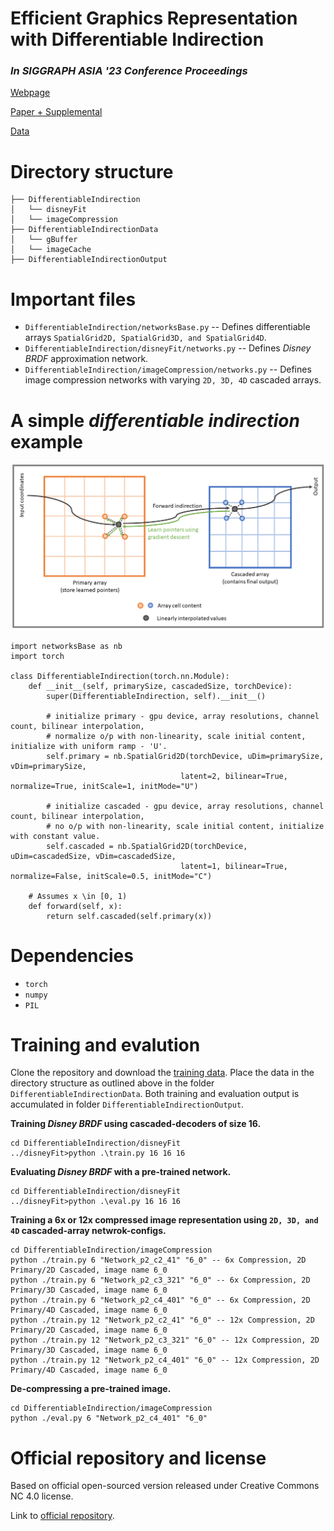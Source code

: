 # Efficient Graphics Representation with Differentiable Indirection
### <i>In SIGGRAPH ASIA '23 Conference Proceedings</i>

[Webpage](https://sayan1an.github.io/din.html)

[Paper + Supplemental](https://arxiv.org/abs/2309.08387)

[Data](https://drive.google.com/drive/folders/1KzeMocc05YGGV26fezjCOzLik4GaNMK0?usp=sharing)

# Directory structure

```text
├── DifferentiableIndirection
│   └── disneyFit
│   └── imageCompression
├── DifferentiableIndirectionData
│   └── gBuffer
│   └── imageCache
├── DifferentiableIndirectionOutput
```

# Important files

* `DifferentiableIndirection/networksBase.py` -- Defines differentiable arrays `SpatialGrid2D, SpatialGrid3D, and SpatialGrid4D`.
* `DifferentiableIndirection/disneyFit/networks.py` -- Defines <i>Disney BRDF</i> approximation network.
* `DifferentiableIndirection/imageCompression/networks.py` -- Defines image compression networks with varying `2D, 3D, 4D` cascaded arrays.

# A simple <i>differentiable indirection</i> example
![](din.png)
```
import networksBase as nb
import torch

class DifferentiableIndirection(torch.nn.Module):
    def __init__(self, primarySize, cascadedSize, torchDevice):
        super(DifferentiableIndirection, self).__init__()

        # initialize primary - gpu device, array resolutions, channel count, bilinear interpolation,
        # normalize o/p with non-linearity, scale initial content, initialize with uniform ramp - 'U'.        
        self.primary = nb.SpatialGrid2D(torchDevice, uDim=primarySize, vDim=primarySize,
                                      latent=2, bilinear=True, normalize=True, initScale=1, initMode="U")

        # initialize cascaded - gpu device, array resolutions, channel count, bilinear interpolation,
        # no o/p with non-linearity, scale initial content, initialize with constant value. 
        self.cascaded = nb.SpatialGrid2D(torchDevice, uDim=cascadedSize, vDim=cascadedSize,
                                      latent=1, bilinear=True, normalize=False, initScale=0.5, initMode="C")

    # Assumes x \in [0, 1)
    def forward(self, x):
        return self.cascaded(self.primary(x))
```

# Dependencies

* `torch`
* `numpy`
* `PIL`

# Training and evalution

Clone the repository and download the [training data](https://drive.google.com/drive/folders/1KzeMocc05YGGV26fezjCOzLik4GaNMK0?usp=sharing). Place the data in the directory structure as outlined above in the folder `DifferentiableIndirectionData`. Both training and evaluation output is accumulated in folder `DifferentiableIndirectionOutput`.

<b>Training <i>Disney BRDF</i> using cascaded-decoders of size 16.</b>
```
cd DifferentiableIndirection/disneyFit
../disneyFit>python .\train.py 16 16 16
```

<b>Evaluating <i>Disney BRDF</i> with a pre-trained network.</b>
```
cd DifferentiableIndirection/disneyFit
../disneyFit>python .\eval.py 16 16 16
```

<b>Training a 6x or 12x compressed image representation using `2D, 3D, and 4D` cascaded-array netwrok-configs.</b>
```
cd DifferentiableIndirection/imageCompression
python ./train.py 6 "Network_p2_c2_41" "6_0" -- 6x Compression, 2D Primary/2D Cascaded, image name 6_0
python ./train.py 6 "Network_p2_c3_321" "6_0" -- 6x Compression, 2D Primary/3D Cascaded, image name 6_0
python ./train.py 6 "Network_p2_c4_401" "6_0" -- 6x Compression, 2D Primary/4D Cascaded, image name 6_0
python ./train.py 12 "Network_p2_c2_41" "6_0" -- 12x Compression, 2D Primary/2D Cascaded, image name 6_0
python ./train.py 12 "Network_p2_c3_321" "6_0" -- 12x Compression, 2D Primary/3D Cascaded, image name 6_0
python ./train.py 12 "Network_p2_c4_401" "6_0" -- 12x Compression, 2D Primary/4D Cascaded, image name 6_0
```

<b>De-compressing a pre-trained image.</b>
```
cd DifferentiableIndirection/imageCompression
python ./eval.py 6 "Network_p2_c4_401" "6_0"
```
# Official repository and license
Based on official open-sourced version released under Creative Commons NC 4.0 license.

Link to [official repository](https://github.com/facebookresearch/differentiable-indirection).

